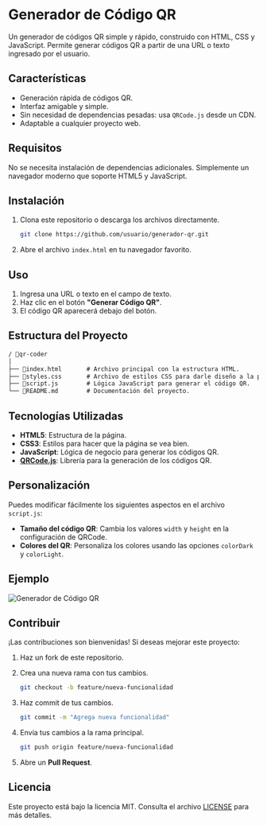 # Generador de Código QR

Un generador de códigos QR simple y rápido, construido con HTML, CSS y JavaScript. Permite generar códigos QR a partir de una URL o texto ingresado por el usuario.

## Características

- Generación rápida de códigos QR.
- Interfaz amigable y simple.
- Sin necesidad de dependencias pesadas: usa `QRCode.js` desde un CDN.
- Adaptable a cualquier proyecto web.

## Requisitos

No se necesita instalación de dependencias adicionales. Simplemente un navegador moderno que soporte HTML5 y JavaScript.

## Instalación

1. Clona este repositorio o descarga los archivos directamente.

   ```bash
   git clone https://github.com/usuario/generador-qr.git
   ```

2. Abre el archivo `index.html` en tu navegador favorito.

## Uso

1. Ingresa una URL o texto en el campo de texto.
2. Haz clic en el botón **"Generar Código QR"**.
3. El código QR aparecerá debajo del botón.

## Estructura del Proyecto

```txt
/ 📂qr-coder
│
├── 📃index.html       # Archivo principal con la estructura HTML.
├── 📃styles.css       # Archivo de estilos CSS para darle diseño a la página.
├── 📃script.js        # Lógica JavaScript para generar el código QR.
└── 📄README.md        # Documentación del proyecto.
```

## Tecnologías Utilizadas

- **HTML5**: Estructura de la página.
- **CSS3**: Estilos para hacer que la página se vea bien.
- **JavaScript**: Lógica de negocio para generar los códigos QR.
- **[QRCode.js](https://davidshimjs.github.io/qrcodejs/)**: Librería para la generación de los códigos QR.

## Personalización

Puedes modificar fácilmente los siguientes aspectos en el archivo `script.js`:

- **Tamaño del código QR**: Cambia los valores `width` y `height` en la configuración de QRCode.
- **Colores del QR**: Personaliza los colores usando las opciones `colorDark` y `colorLight`.

## Ejemplo

![Generador de Código QR](https://user-images.githubusercontent.com/example/generador-qr.png)

## Contribuir

¡Las contribuciones son bienvenidas! Si deseas mejorar este proyecto:

1. Haz un fork de este repositorio.
2. Crea una nueva rama con tus cambios.

   ```bash
   git checkout -b feature/nueva-funcionalidad
   ```

3. Haz commit de tus cambios.

   ```bash
   git commit -m "Agrega nueva funcionalidad"
   ```

4. Envía tus cambios a la rama principal.

   ```bash
   git push origin feature/nueva-funcionalidad
   ```

5. Abre un **Pull Request**.

## Licencia

Este proyecto está bajo la licencia MIT. Consulta el archivo [LICENSE](LICENSE) para más detalles.
